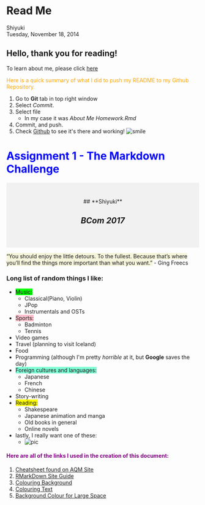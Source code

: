 # Read Me
Shiyuki  
Tuesday, November 18, 2014  

Hello, thank you for reading! 
---


To learn about me, please click [here](http://htmlpreview.github.io/?https://github.com/AQM-WorkshopRepo/YJ_Song_AQM/blob/master/README.html)

<span style="color:orange;">Here is a quick summary of what I did to push my README to my Github Repository.</span>

1. Go to **Git** tab in top right window
1. Select _Commit_.
1. Select file 
    - In my case it was _About Me Homework.Rmd_
1. Commit, and push.
1. Check [Github](github.com) to see it's there and working! 
![smile](http://a.deviantart.net/avatars/h/a/hardeeharhar1423.gif?11)

# <span style="color:blue;">Assignment 1 - The Markdown Challenge</span>
 
<div style="background-color:rgba(0, 0, 0, 0.0470588); text-align:center; vertical-align: middle; padding:40px 0;">
## **Shiyuki**

## _BCom 2017_
</div>

<span style="background-color:beige">“You should enjoy the little detours. To the fullest. Because that’s where you’ll find the things more important than what you want.”</span> - Ging Freecs

### Long list of random things I like:
+ <span style="background-color:lime">Music:</span>
    * Classical(Piano, Violin) 
    * JPop
    * Instrumentals and OSTs
+ <span style="background-color:pink">Sports:</span>
    * Badminton
    * Tennis
+ Video games
+ Travel (planning to visit Iceland)
+ Food
+ Programming (although I'm pretty _horrible_ at it, but **Google** saves the day)
+ <span style="background-color:aquamarine">Foreign cultures and languages:</span>
    * Japanese
    * French
    * Chinese
+ Story-writing
+ <span style="background-color:yellow">Reading:</span>
    * Shakespeare
    * Japanese animation and manga
    * Old books in general
    * Online novels
+ lastly, I really want one of these:
    * ![pic](http://www.chinchillachronicles.com/images/genetics_codominant_gene_pink_white.jpg)

####  <span style="color:purple;">Here are all of the links I used in the creation of this document:</span>
1. [Cheatsheet found on AQM Site](http://assemble.io/docs/Cheatsheet-Markdown.html)
1. [RMarkDown Site Guide](http://rmarkdown.rstudio.com/authoring_basics.html)
1. [Colouring Background](http://stackoverflow.com/questions/11509830/how-to-add-color-to-githubs-readme-md-file)
1. [Colouring Text](http://www.share-elm.com/sprout/546c33a6e4b00800031fedd3)
1. [Background Colour for Large Space](http://answers.squarespace.com/questions/33137/change-background-color-of-text-block)
